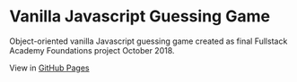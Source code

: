 # Vanilla Javascript Guessing Game

Object-oriented vanilla Javascript guessing game created as final Fullstack Academy Foundations project October 2018.

View in [GitHub Pages](https://asktami.github.io/guessing-game/)
